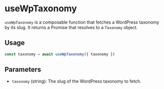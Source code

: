 # useWpTaxonomy

`useWpTaxonomy` is a composable function that fetches a WordPress taxonomy by its slug. It returns a Promise that resolves to a `Taxonomy` object.

## Usage
```ts
const taxonomy = await useWpTaxonomy({ taxonomy })
```

## Parameters

- `taxonomy` (string): The slug of the WordPress taxonomy to fetch.